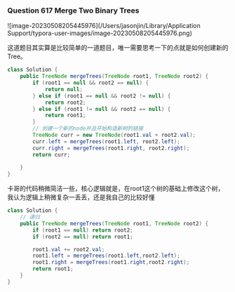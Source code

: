 ### Question 617 Merge Two Binary Trees

![image-20230508205445976](/Users/jasonjin/Library/Application Support/typora-user-images/image-20230508205445976.png)

这道题目其实算是比较简单的一道题目，唯一需要思考一下的点就是如何创建新的Tree。

```java
class Solution {
    public TreeNode mergeTrees(TreeNode root1, TreeNode root2) {
        if (root1 == null && root2 == null) {
            return null;
        } else if (root1 == null && root2 != null) {
            return root2;
        } else if (root1 != null && root2 == null) {
            return root1;
        }
        // 创建一个新的node并且开始构造新树的链接
        TreeNode curr = new TreeNode(root1.val + root2.val);
        curr.left = mergeTrees(root1.left, root2.left);
        curr.right = mergeTrees(root1.right, root2.right);
        return curr;
        
    }
}
```

卡哥的代码稍微简洁一些，核心逻辑就是，在root1这个树的基础上修改这个树，我认为逻辑上稍微复杂一丢丢，还是我自己的比较好懂



```java
class Solution {
    // 递归
    public TreeNode mergeTrees(TreeNode root1, TreeNode root2) {
        if (root1 == null) return root2;
        if (root2 == null) return root1;

        root1.val += root2.val;
        root1.left = mergeTrees(root1.left,root2.left);
        root1.right = mergeTrees(root1.right,root2.right);
        return root1;
    }
}
```

